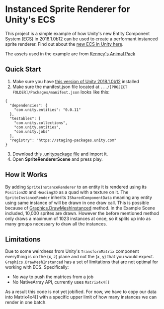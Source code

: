 # Instanced Sprite Renderer for Unity's ECS

This project is a simple example of how Unity's new Entity Component System (ECS) in 2018.1.0b12 can be used to create a performant instanced sprite renderer. Find out about the [new ECS in Unity here](https://github.com/Unity-Technologies/EntityComponentSystemSamples).

The assets used in the example are from [Kenney's Animal Pack](https://kenney.nl/)

## Quick Start
1. Make sure you have [this version of Unity 2018.1.0b12](https://beta.unity3d.com/download/ed1bf90b40e6/public_download.html) installed
2. Make sure the manifest.json file located at `.../[PROJECT FOLDER]/Packages/manifest.json` looks like this:
```
{
  "dependencies": {
    "com.unity.entities": "0.0.11"
  },
  "testables": [
    "com.unity.collections",
    "com.unity.entities",
    "com.unity.jobs"
  ],
  "registry": "https://staging-packages.unity.com"
}
```
3. Download [this .unitypackage file](https://github.com/toinfiniityandbeyond/ecs-instanced-sprite-renderer/releases/download/0.2/ECS.Instanced.Sprite.Renderer.unitypackage) and import it.
4. Open **SpriteRendererScene** and press play.

## How it Works
By adding `SpriteInstanceRenderer` to an entity it is rendered using its `Position2D` and `Heading2D` as a quad with a texture on it.  The `SpriteInstanceRender` inherits `ISharedComponentData` meaning any entity using same instance of will be drawn in one draw call. This is possible because of [Graphics.DrawMeshInstanced](https://docs.unity3d.com/ScriptReference/Graphics.DrawMeshInstanced.html) method. In the Example Scene included, 10,000 sprites are drawn. However the before mentioned method only draws a maximum of 1023 instances at once, so it splits up into as many groups necessary to draw all the instances.

## Limitations
Due to some weirdness from Unity's `TransformMatrix` component everything is on the (x, z) plane and not the (x, y) that you would expect. `Graphics.DrawMeshInstanced` has a set of limitations that are not optimal for working with ECS. Specifically:
* No way to push the matrices from a job
* No NativeArray API, currently uses `Matrix4x4[]`

As a result this code is not yet jobified. For now, we have to copy our data into Matrix4x4[] with a specific upper limit of how many instances we can render in one batch.
